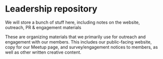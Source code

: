 # Leadership repository

We will store a bunch of stuff here, including notes on the website, outreach, PR &amp; engagement materials

These are organizing materials that we primarily use for outreach and engagement with our members. This includes our public-facing website, copy for our Meetup page, and survey/engagement notices to members, as well as other written creative content. 
